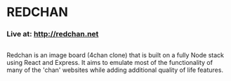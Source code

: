 # REDCHAN

### Live at: http://redchan.net

##

Redchan is an image board (4chan clone) that is built on a fully Node stack using React and Express. It aims to emulate most of the functionality of many of the 'chan' websites while adding additional quality of life features.
